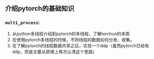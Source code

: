 ## 介绍pytorch的基础知识

### `multi_process`:
1. 从python多线程介绍到pytorch的多线程，了解torchun的本质
2. 在使用pytorch多线程的时候，不同线程的数据如何分发、收集。
3. 在了解pytorch的线程数据共享之后，实现一个ddp（虽然pytorch已经有ddp，但是主要从原理上再次认清这个思路）

